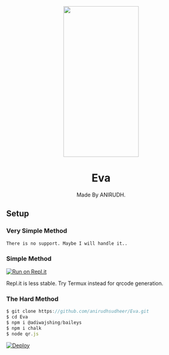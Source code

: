<div align = "center">
  <img src = "https://telegra.ph/file/82848c7ab5bb6289cb99d.jpg" width = "200" height = "400">
  <h1> Eva </h1>
</div>
<p align = "center">
     Made By ANIRUDH.
    <br>

## Setup
### Very Simple Method
`There is no support. Maybe I will handle it..`

### Simple Method
[![Run on Repl.it](https://repl.it/badge/github/quiec/whatsasena)](https://repl.it/@phaticusthiccy/WhatsAsena-QR)

Repl.it is less stable. Try Termux instead for qrcode generation.

### The Hard Method
``` js
$ git clone https://github.com/anirudhsudheer/Eva.git
$ cd Eva
$ npm i @adiwajshing/baileys
$ npm i chalk
$ node qr.js
```
[![Deploy](https://www.herokucdn.com/deploy/button.svg)](https://heroku.com/deploy?template=https://github.com/anirudhsudheer/Eva)


